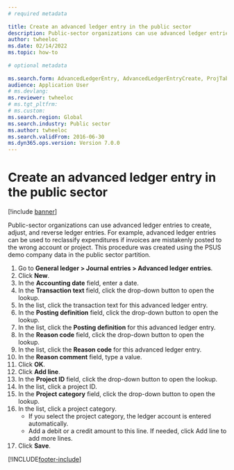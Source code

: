 ```yaml
--- 
# required metadata 
 
title: Create an advanced ledger entry in the public sector
description: Public-sector organizations can use advanced ledger entries to create, adjust, and reverse ledger entries. 
author: twheeloc
ms.date: 02/14/2022
ms.topic: how-to 
 
# optional metadata 
 
ms.search.form: AdvancedLedgerEntry, AdvancedLedgerEntryCreate, ProjTableLookup, ProjCategoryLookUp   
audience: Application User 
# ms.devlang:  
ms.reviewer: twheeloc
# ms.tgt_pltfrm:  
# ms.custom:  
ms.search.region: Global
ms.search.industry: Public sector
ms.author: twheeloc
ms.search.validFrom: 2016-06-30 
ms.dyn365.ops.version: Version 7.0.0 
---
```

# Create an advanced ledger entry in the public sector

[!include [banner](../../includes/banner.md)]

Public-sector organizations can use advanced ledger entries to create, adjust, and reverse ledger entries. For example, advanced ledger entries can be used to reclassify expenditures if invoices are mistakenly posted to the wrong account or project. This procedure was created using the PSUS demo company data in the public sector partition.

1. Go to **General ledger > Journal entries > Advanced ledger entries**.
2. Click **New**.
3. In the **Accounting date** field, enter a date.
4. In the **Transaction text** field, click the drop-down button to open the lookup.
5. In the list, click the transaction text for this advanced ledger entry.
6. In the **Posting definition** field, click the drop-down button to open the lookup.
7. In the list, click the **Posting definition** for this advanced ledger entry.
8. In the **Reason code** field, click the drop-down button to open the lookup.
9. In the list, click the **Reason code** for this advanced ledger entry.
10. In the **Reason comment** field, type a value.
11. Click **OK**.
12. Click **Add line**.
13. In the **Project ID** field, click the drop-down button to open the lookup.
14. In the list, click a project ID.
15. In the **Project category** field, click the drop-down button to open the lookup.
16. In the list, click a project category.
    * If you select the project category, the ledger account is entered automatically.  
    * Add a debit or a credit amount to this line. If needed, click Add line to add more lines.  
17. Click **Save**.



[!INCLUDE[footer-include](../../../includes/footer-banner.md)]
